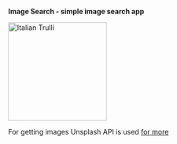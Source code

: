 <b>Image Search - simple image search app</b>

<img src="https://imgur.com/Ov5imsc.jpg" alt="Italian Trulli" width="200" height="200">

For getting images Unsplash API is used <a href="https://unsplash.com/developers">for more</a>
